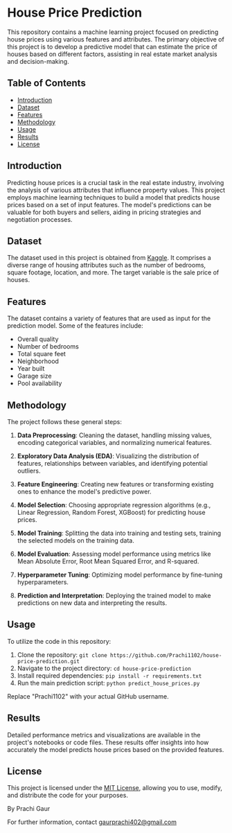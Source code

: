 # House Price Prediction

This repository contains a machine learning project focused on predicting house prices using various features and attributes. The primary objective of this project is to develop a predictive model that can estimate the price of houses based on different factors, assisting in real estate market analysis and decision-making.

## Table of Contents

- [Introduction](#introduction)
- [Dataset](#dataset)
- [Features](#features)
- [Methodology](#methodology)
- [Usage](#usage)
- [Results](#results)
- [License](#license)

## Introduction

Predicting house prices is a crucial task in the real estate industry, involving the analysis of various attributes that influence property values. This project employs machine learning techniques to build a model that predicts house prices based on a set of input features. The model's predictions can be valuable for both buyers and sellers, aiding in pricing strategies and negotiation processes.

## Dataset

The dataset used in this project is obtained from [Kaggle](https://www.kaggle.com/c/house-prices-advanced-regression-techniques/data). It comprises a diverse range of housing attributes such as the number of bedrooms, square footage, location, and more. The target variable is the sale price of houses.

## Features

The dataset contains a variety of features that are used as input for the prediction model. Some of the features include:

- Overall quality
- Number of bedrooms
- Total square feet
- Neighborhood
- Year built
- Garage size
- Pool availability

## Methodology

The project follows these general steps:

1. **Data Preprocessing**: Cleaning the dataset, handling missing values, encoding categorical variables, and normalizing numerical features.

2. **Exploratory Data Analysis (EDA)**: Visualizing the distribution of features, relationships between variables, and identifying potential outliers.

3. **Feature Engineering**: Creating new features or transforming existing ones to enhance the model's predictive power.

4. **Model Selection**: Choosing appropriate regression algorithms (e.g., Linear Regression, Random Forest, XGBoost) for predicting house prices.

5. **Model Training**: Splitting the data into training and testing sets, training the selected models on the training data.

6. **Model Evaluation**: Assessing model performance using metrics like Mean Absolute Error, Root Mean Squared Error, and R-squared.

7. **Hyperparameter Tuning**: Optimizing model performance by fine-tuning hyperparameters.

8. **Prediction and Interpretation**: Deploying the trained model to make predictions on new data and interpreting the results.

## Usage

To utilize the code in this repository:

1. Clone the repository: `git clone https://github.com/Prachi1102/house-price-prediction.git`
2. Navigate to the project directory: `cd house-price-prediction`
3. Install required dependencies: `pip install -r requirements.txt`
4. Run the main prediction script: `python predict_house_prices.py`

Replace "Prachi1102" with your actual GitHub username.

## Results

Detailed performance metrics and visualizations are available in the project's notebooks or code files. These results offer insights into how accurately the model predicts house prices based on the provided features.

## License

This project is licensed under the [MIT License](LICENSE), allowing you to use, modify, and distribute the code for your purposes.


By Prachi Gaur

For further information, contact gaurprachi402@gmail.com
